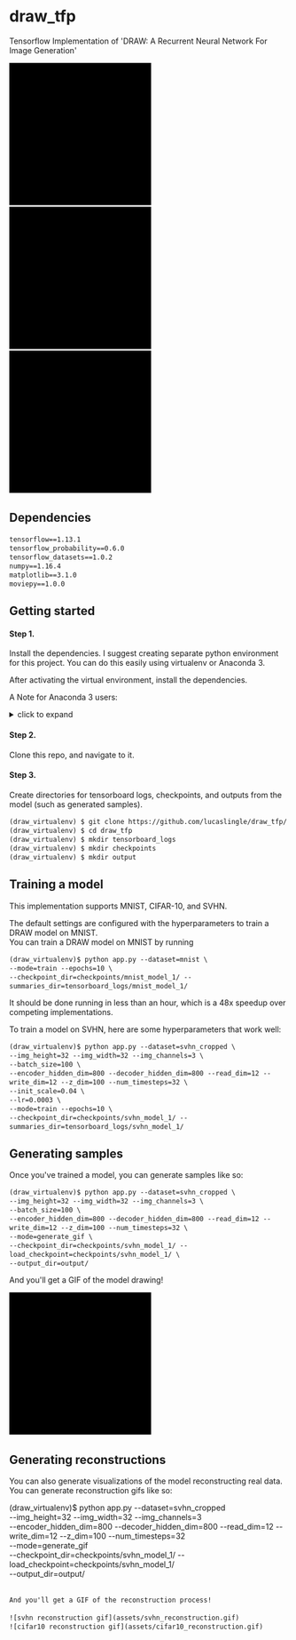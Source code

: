 # draw_tfp
Tensorflow Implementation of 'DRAW: A Recurrent Neural Network For Image Generation'

![mnist generation gif](assets/mnist_generation.gif)
![svhn generation gif](assets/svhn_generation.gif)
![cifar10 generation gif](assets/cifar10_generation.gif)

## Dependencies
```
tensorflow==1.13.1
tensorflow_probability==0.6.0
tensorflow_datasets==1.0.2
numpy==1.16.4
matplotlib==3.1.0
moviepy==1.0.0
```

## Getting started
#### Step 1.

Install the dependencies. I suggest creating separate python environment for this project.
You can do this easily using virtualenv or Anaconda 3.

After activating the virtual environment, install the dependencies.

A Note for Anaconda 3 users:

<details>
  <summary>click to expand</summary>

```
The tensorflow libraries are not available using 'conda install'. You'll have to get them using pip.

This causes some issues when installing the other dependencies. 

- I observed that installing the other dependencies using conda caused numpy incompatibility with Tensorflow. 
- Tensorflow installs a particular version of numpy (1.16.4) alongside it. 
- Conda does not appear to know about Tensorflow's dependency on this version of numpy.
- Conda overwrites it when you install other dependencies such as matplotlib. 

- As a workaround, you can install all the dependencies via pip, within the conda environment. 
- This solves the problem completely.
```
</details>

#### Step 2. 
Clone this repo, and navigate to it.

#### Step 3. 
Create directories for tensorboard logs, checkpoints, and outputs from the model (such as generated samples).
```
(draw_virtualenv) $ git clone https://github.com/lucaslingle/draw_tfp/
(draw_virtualenv) $ cd draw_tfp
(draw_virtualenv) $ mkdir tensorboard_logs
(draw_virtualenv) $ mkdir checkpoints
(draw_virtualenv) $ mkdir output
```

## Training a model
This implementation supports MNIST, CIFAR-10, and SVHN. 

The default settings are configured with the hyperparameters to train a DRAW model on MNIST.  
You can train a DRAW model on MNIST by running

```
(draw_virtualenv)$ python app.py --dataset=mnist \
--mode=train --epochs=10 \
--checkpoint_dir=checkpoints/mnist_model_1/ --summaries_dir=tensorboard_logs/mnist_model_1/ 
```

It should be done running in less than an hour, which is a 48x speedup over competing implementations.

To train a model on SVHN, here are some hyperparameters that work well:

```
(draw_virtualenv)$ python app.py --dataset=svhn_cropped \
--img_height=32 --img_width=32 --img_channels=3 \
--batch_size=100 \
--encoder_hidden_dim=800 --decoder_hidden_dim=800 --read_dim=12 --write_dim=12 --z_dim=100 --num_timesteps=32 \
--init_scale=0.04 \
--lr=0.0003 \
--mode=train --epochs=10 \
--checkpoint_dir=checkpoints/svhn_model_1/ --summaries_dir=tensorboard_logs/svhn_model_1/
```

## Generating samples

Once you've trained a model, you can generate samples like so:

```
(draw_virtualenv)$ python app.py --dataset=svhn_cropped	\
--img_height=32 --img_width=32 --img_channels=3 \
--batch_size=100 \
--encoder_hidden_dim=800 --decoder_hidden_dim=800 --read_dim=12 --write_dim=12 --z_dim=100 --num_timesteps=32 \
--mode=generate_gif \
--checkpoint_dir=checkpoints/svhn_model_1/ --load_checkpoint=checkpoints/svhn_model_1/ \
--output_dir=output/
```

And you'll get a GIF of the model drawing!

![svhn generation gif](assets/svhn_generation.gif)

## Generating reconstructions

You can also generate visualizations of the model reconstructing real data. You can generate reconstruction gifs like so:

(draw_virtualenv)$ python app.py --dataset=svhn_cropped \
--img_height=32 --img_width=32 --img_channels=3 \
--encoder_hidden_dim=800 --decoder_hidden_dim=800 --read_dim=12 --write_dim=12 --z_dim=100 --num_timesteps=32 \
--mode=generate_gif \
--checkpoint_dir=checkpoints/svhn_model_1/ --load_checkpoint=checkpoints/svhn_model_1/ \
--output_dir=output/
```

And you'll get a GIF of the reconstruction process!

![svhn reconstruction gif](assets/svhn_reconstruction.gif)
![cifar10 reconstruction gif](assets/cifar10_reconstruction.gif)